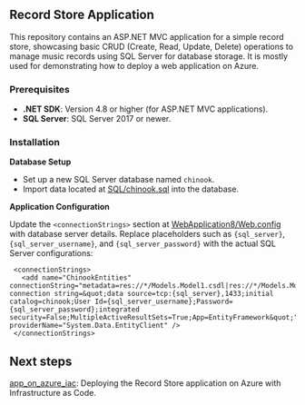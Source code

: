## Record Store Application

This repository contains an ASP.NET MVC application for a simple record store, showcasing basic CRUD (Create, Read, Update, Delete) operations to manage music records using SQL Server for database storage. It is mostly used for demonstrating how to deploy a web application on Azure.

### Prerequisites

- **.NET SDK**: Version 4.8 or higher (for ASP.NET MVC applications).
- **SQL Server**: SQL Server 2017 or newer.

### Installation

**Database Setup**

- Set up a new SQL Server database named `chinook`.
- Import data located at [SQL/chinook.sql](SQL/chinook.sql) into the database.

**Application Configuration**

Update the `<connectionStrings>` section at [WebApplication8/Web.config](WebApplication8/Web.config) with database server details. Replace placeholders such as `{sql_server}`, `{sql_server_username}`, and `{sql_server_password}` with the actual SQL Server configurations:
   ```
    <connectionStrings>
      <add name="ChinookEntities" connectionString="metadata=res://*/Models.Model1.csdl|res://*/Models.Model1.ssdl|res://*/Models.Model1.msl;provider=System.Data.SqlClient;provider connection string=&quot;data source=tcp:{sql_server},1433;initial catalog=chinook;User Id={sql_server_username};Password={sql_server_password};integrated security=False;MultipleActiveResultSets=True;App=EntityFramework&quot;" providerName="System.Data.EntityClient" />
    </connectionStrings>
   ```

## Next steps
[app_on_azure_iac](https://github.com/MaryKroustali/app_on_azure_iac): Deploying the Record Store application on Azure with Infrastructure as Code. 
